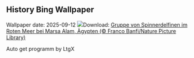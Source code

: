 ## History Bing Wallpaper
Wallpaper date: 2025-09-12
![](https://www.bing.com/th?id=OHR.SpinnerDolphins_DE-DE4891196756_UHD.jpg&w=1000)Download: [Gruppe von Spinnerdelfinen im Roten Meer bei Marsa Alam, Ägypten (© Franco Banfi/Nature Picture Library)](https://www.bing.com/th?id=OHR.SpinnerDolphins_DE-DE4891196756_UHD.jpg)

Auto get programm by LtgX
